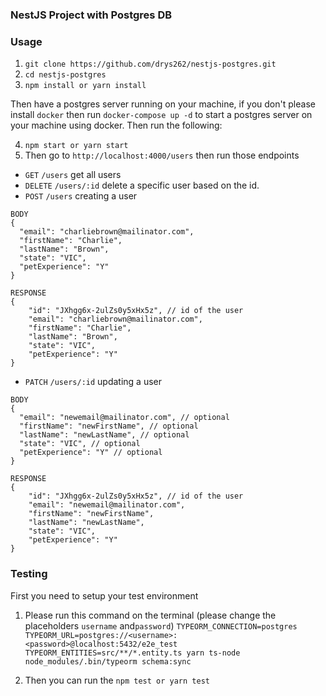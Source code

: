### NestJS Project with Postgres DB

### Usage

1. `git clone https://github.com/drys262/nestjs-postgres.git`
2. `cd nestjs-postgres`
3. `npm install or yarn install`

Then have a postgres server running on your machine, if you don't please install `docker` then run `docker-compose up -d` to start a postgres server on your machine using docker. Then run the following:

4. `npm start or yarn start`
5. Then go to `http://localhost:4000/users` then run those endpoints

- `GET` `/users` get all users
- `DELETE` `/users/:id` delete a specific user based on the id.
- `POST` `/users` creating a user

```
BODY
{
  "email": "charliebrown@mailinator.com",
  "firstName": "Charlie",
  "lastName": "Brown",
  "state": "VIC",
  "petExperience": "Y"
}

RESPONSE
{
    "id": "JXhgg6x-2ulZs0y5xHx5z", // id of the user
    "email": "charliebrown@mailinator.com",
    "firstName": "Charlie",
    "lastName": "Brown",
    "state": "VIC",
    "petExperience": "Y"
}
```

- `PATCH` `/users/:id` updating a user

```
BODY
{
  "email": "newemail@mailinator.com", // optional
  "firstName": "newFirstName", // optional
  "lastName": "newLastName", // optional
  "state": "VIC", // optional
  "petExperience": "Y" // optional
}

RESPONSE
{
    "id": "JXhgg6x-2ulZs0y5xHx5z", // id of the user
    "email": "newemail@mailinator.com",
    "firstName": "newFirstName",
    "lastName": "newLastName",
    "state": "VIC",
    "petExperience": "Y"
}
```

### Testing

First you need to setup your test environment

1. Please run this command on the terminal (please change the placeholders `username` and`password`)
   `TYPEORM_CONNECTION=postgres TYPEORM_URL=postgres://<username>:<password>@localhost:5432/e2e_test TYPEORM_ENTITIES=src/**/*.entity.ts yarn ts-node node_modules/.bin/typeorm schema:sync`

2. Then you can run the `npm test or yarn test`
